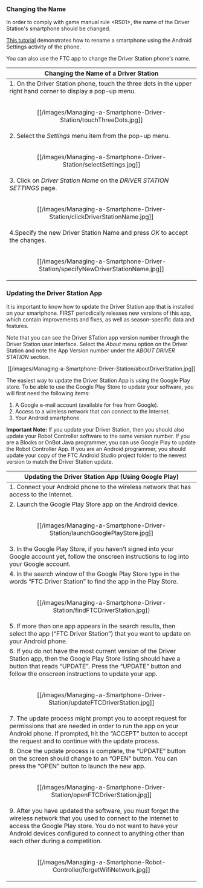 ### Changing the Name
In order to comply with game manual rule \<RS01\>, the name of the Driver Station's smartphone should be changed.

[This tutorial](Configuring-Your-Android-Devices#renaming-your-smartphones) demonstrates how to rename a smartphone using the Android Settings activity of the phone.

You can also use the FTC app to change the Driver Station phone's name.

| Changing the Name of a Driver Station|
| ---- |
| 1. On the Driver Station phone, touch the three dots in the upper right hand corner to display a pop-up menu.<br/><br/><p align="center">[[/images/Managing-a-Smartphone-Driver-Station/touchThreeDots.jpg]]</p>|
| 2. Select the _Settings_ menu item from the pop-up menu.<br/><br/><p align="center">[[/images/Managing-a-Smartphone-Driver-Station/selectSettings.jpg]]|
| 3. Click on _Driver Station Name_ on the _DRIVER STATION SETTINGS_ page.<br/><br/><p align="center">[[/images/Managing-a-Smartphone-Driver-Station/clickDriverStationName.jpg]]|
| 4.Specify the new Driver Station Name and press _OK_ to accept the changes. <br/><br/><p align="center">[[/images/Managing-a-Smartphone-Driver-Station/specifyNewDriverStationName.jpg]]|

### Updating the Driver Station App
It is important to know how to update the Driver Station app that is installed on your smartphone.  FIRST periodically releases new versions of this app, which contain improvements and fixes, as well as season-specific data and features.  

Note that you can see the Driver STation app version number through the Driver Station user interface. Select the _About_ menu option on the Driver Station and note the App Version number under the _ABOUT DRIVER STATION_ section.

<p align="center">[[/images/Managing-a-Smartphone-Driver-Station/aboutDriverStation.jpg]]</p>

The easiest way to update the Driver Station App is using the Google Play store.  To be able to use the Google Play Store to update your software, you will first need the following items:
1.	A Google e-mail account (available for free from Google).
2.	Access to a wireless network that can connect to the Internet.
3.	Your Android smartphone.

**Important Note:** If you update your Driver Station, then you should also update your Robot Controller software to the same version number.  If you are a Blocks or OnBot Java programmer, you can use Google Play to update the Robot Controller App.  If you are an Android programmer, you should update your copy of the FTC Android Studio project folder to the newest version to match the Driver Station update.

| Updating the Driver Station App (Using Google Play)|
| ---- |
| 1. Connect your Android phone to the wireless network that has access to the Internet.|
| 2. Launch the Google Play Store app on the Android device.<br/><br/><p align="center">[[/images/Managing-a-Smartphone-Driver-Station/launchGooglePlayStore.jpg]]</p>|
| 3. In the Google Play Store, if you haven’t signed into your Google account yet, follow the onscreen instructions to log into your Google account.|
| 4. In the search window of the Google Play Store type in the words “FTC Driver Station” to find the app in the Play Store.<br/><br/><p align="center">[[/images/Managing-a-Smartphone-Driver-Station/findFTCDriverStation.jpg]]</p>|
| 5. If more than one app appears in the search results, then select the  app (“FTC Driver Station”) that you want to update on your Android phone.|
| 6. If you do not have the most current version of the Driver Station app, then the Google Play Store listing should have a button that reads “UPDATE”.  Press the “UPDATE” button and follow the onscreen instructions to update your app.<br/><br/><p align="center">[[/images/Managing-a-Smartphone-Driver-Station/updateFTCDriverStation.jpg]]</p>|
| 7. The update process might prompt you to accept request for permissions that are needed in order to run the app on your Android phone.  If prompted, hit the “ACCEPT” button to accept the request and to continue with the update process.|
| 8. Once the update process is complete, the “UPDATE” button on the screen should change to an “OPEN” button.  You can press the “OPEN” button to launch the new app.<br/><br/><p align="center">[[/images/Managing-a-Smartphone-Driver-Station/openFTCDriverStation.jpg]]</p>|
| 9. After you have updated the software, you must forget the wireless network that you used to connect to the internet to access the Google Play store.  You do not want to have your Android devices configured to connect to anything other than each other during a competition.<br/><br/><p align="center">[[/images/Managing-a-Smartphone-Robot-Controller/forgetWifiNetwork.jpg]]</p>|
